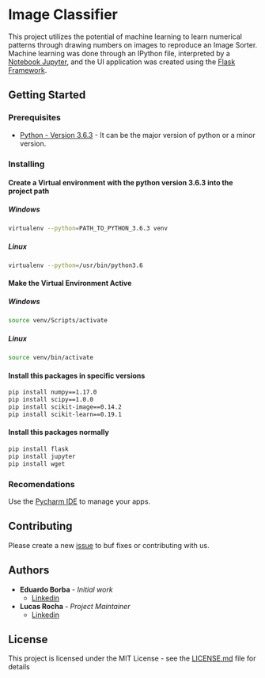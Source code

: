 # Image Classifier

This project utilizes the potential of machine learning to learn numerical patterns through drawing numbers on images to reproduce an Image Sorter. Machine learning was done through an IPython file, interpreted by a [Notebook Jupyter](https://jupyter.org/), and the UI application was created using the [Flask Framework](https://palletsprojects.com/p/flask/).

## Getting Started
### Prerequisites

* [Python - Version 3.6.3](https://www.python.org/downloads/release/python-363/) - It can be the major version of python or a minor version.

### Installing

#### Create a Virtual environment with the python version 3.6.3 into the project path
##### Windows 
```sh
virtualenv --python=PATH_TO_PYTHON_3.6.3 venv
```
##### Linux
```sh
virtualenv --python=/usr/bin/python3.6 
```
#### Make the Virtual Environment Active
##### Windows
```sh
source venv/Scripts/activate
```
##### Linux
```sh
source venv/bin/activate
```
#### Install this packages in specific versions
```sh
pip install numpy==1.17.0 
pip install scipy==1.0.0
pip install scikit-image==0.14.2
pip install scikit-learn==0.19.1
```
#### Install this packages normally
```sh
pip install flask
pip install jupyter
pip install wget
```


### Recomendations

Use the [Pycharm IDE](https://www.jetbrains.com/pycharm/) to manage your apps.

## Contributing

Please create a new [issue](https://github.com/lucasrochagit/image-classifier/issues) to buf fixes or contributing with us.

## Authors

* **Eduardo Borba** - *Initial work* 
    * [Linkedin](https://www.linkedin.com/in/eduardo-queiroz-78aa83150/)
* **Lucas Rocha** - *Project Maintainer*
    * [Linkedin](https://www.linkedin.com/in/lucasrochacc/)
    

## License

This project is licensed under the MIT License - see the [LICENSE.md](LICENSE) file for details


